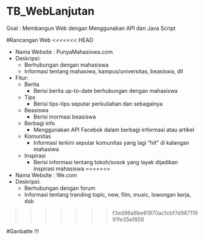 # TB_WebLanjutan
Goal : Membangun Web dengan Menggunakan API dan Java Script

#Rancangan Web
<<<<<<< HEAD
- Nama Website : PunyaMahasiswa.com
- Deskripsi:
  - Berhubungan dengan mahasiswa
  - Informasi tentang mahasiwa, kampus/universitas, beasiswa, dll
- Fitur:
  - Berita
    - Berisi berita up-to-date berhubungan dengan mahasiswa
  - Tips
    - Berisi tips-tips seputar perkuliahan dan sebagainya
  - Beasiswa
    - Berisi inormasi beasiswa
  - Berbagi info
    - Menggunakan API Facebok dalam berbagi informasi atau artikel
  - Komunitas
    - Informasi terkini seputar komunitas yang lagi "hit" di kalangan mahasiwa
  - Inspirasi
    - Berisi informasi tentang tokoh/sosok yang layak dijadikan inspirasi mahasiswa 
=======
- Nama Website : We.com
- Deskripsi:
  - Berhubungan dengan forum
  - Informasi tentang tranding topic, new, film, music, lowongan kerja, dsb
>>>>>>> f3ed96a8be81970ac1cbf7d98711991fe35ef856

#Ganbatte !!!
